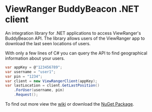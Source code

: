 ViewRanger BuddyBeacon .NET client
==========

An integration library for .NET applications to access ViewRanger's BuddyBeacon API. The library allows users of the ViewRanger app to download the last seen locations of users.

With only a few lines of C# you can query the API to find geographical information about your users.


```C#
var appKey = @"123456789";
var username = "user1";
var pin = "1234";
var client = new ViewRangerClient(appKey);
var lastLocation = client.GetLastPosition()
    .ForUser(username, pin)
    .Request();	
```

To find out more view the [wiki](https://github.com/ardliath/viewranger/wiki) or download the [NuGet Package](https://www.nuget.org/packages/ViewRanger.BuddyBeacon.API).
